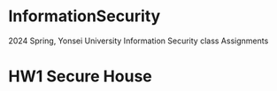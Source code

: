 # InformationSecurity
2024 Spring, Yonsei University Information Security class Assignments

# HW1 Secure House